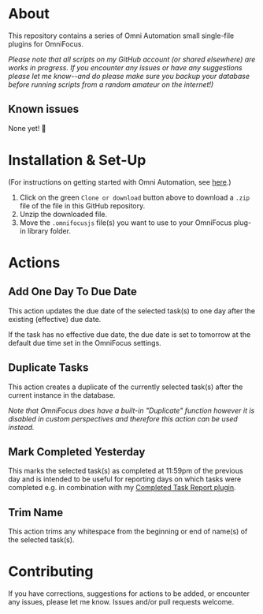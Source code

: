 # About

This repository contains a series of Omni Automation small single-file plugins for OmniFocus.

_Please note that all scripts on my GitHub account (or shared elsewhere) are works in progress. If you encounter any issues or have any suggestions please let me know--and do please make sure you backup your database before running scripts from a random amateur on the internet!)_

## Known issues 

None yet! 🤞

# Installation & Set-Up

(For instructions on getting started with Omni Automation, see [here](https://kaitlinsalzke.com/how-to/how-to-add-a-omnijs-plug-in-to-omnifocus-and-assign-a-keyboard-shortcut/).)

1. Click on the green `Clone or download` button above to download a `.zip` file of the file in this GitHub repository.
2. Unzip the downloaded file.
3. Move the `.omnifocusjs` file(s) you want to use to your OmniFocus plug-in library folder.

# Actions

## Add One Day To Due Date

This action updates the due date of the selected task(s) to one day after the existing (effective) due date.

If the task has no effective due date, the due date is set to tomorrow at the default due time set in the OmniFocus settings.

## Duplicate Tasks

This action creates a duplicate of the currently selected task(s) after the current instance in the database.

_Note that OmniFocus does have a built-in "Duplicate" function however it is disabled in custom perspectives and therefore this action can be used instead._

## Mark Completed Yesterday

This marks the selected task(s) as completed at 11:59pm of the previous day and is intended to be useful for reporting days on which tasks were completed e.g. in combination with my [Completed Task Report plugin](https://github.com/ksalzke/completed-task-report-omnifocus-plugin).

## Trim Name

This action trims any whitespace from the beginning or end of name(s) of the selected task(s).

# Contributing

If you have corrections, suggestions for actions to be added, or encounter any issues, please let me know. Issues and/or pull requests welcome.